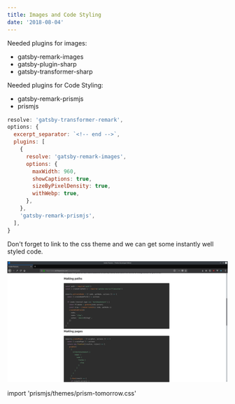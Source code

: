 ```yaml
---
title: Images and Code Styling
date: '2018-08-04'
---
```


Needed plugins for images:

* gatsby-remark-images
* gatsby-plugin-sharp
* gatsby-transformer-sharp

Needed plugins for Code Styling:

* gatsby-remark-prismjs
* prismjs

```javascript
resolve: 'gatsby-transformer-remark',
options: {
  excerpt_separator: `<!-- end -->`,
  plugins: [
    {
      resolve: 'gatsby-remark-images',
      options: {
        maxWidth: 960,
        showCaptions: true,
        sizeByPixelDensity: true,
        withWebp: true,
      },
    },
    'gatsby-remark-prismjs',
  ],
}
```

Don't forget to link to the css theme and we can get some instantly well styled code.

![Code](Code.jpeg "Styled Code")

import 'prismjs/themes/prism-tomorrow.css'